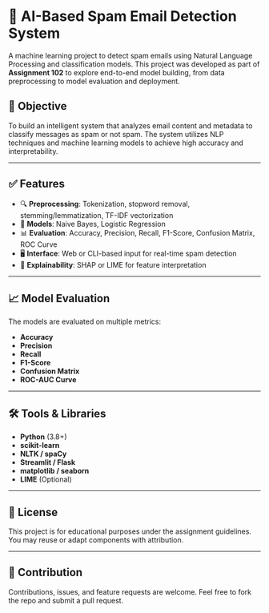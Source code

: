 # 📧 AI-Based Spam Email Detection System

A machine learning project to detect spam emails using Natural Language Processing and classification models. This project was developed as part of **Assignment 102** to explore end-to-end model building, from data preprocessing to model evaluation and deployment.

## 🚀 Objective

To build an intelligent system that analyzes email content and metadata to classify messages as spam or not spam. The system utilizes NLP techniques and machine learning models to achieve high accuracy and interpretability.

---

## ✅ Features

* 🔍 **Preprocessing**: Tokenization, stopword removal, stemming/lemmatization, TF-IDF vectorization
* 🤖 **Models**: Naive Bayes, Logistic Regression
* 📊 **Evaluation**: Accuracy, Precision, Recall, F1-Score, Confusion Matrix, ROC Curve
* 🖥️ **Interface**: Web or CLI-based input for real-time spam detection
* 🔎 **Explainability**: SHAP or LIME for feature interpretation

---



## 📈 Model Evaluation

The models are evaluated on multiple metrics:

* **Accuracy**
* **Precision**
* **Recall**
* **F1-Score**
* **Confusion Matrix**
* **ROC-AUC Curve**

---

## 🛠 Tools & Libraries

* **Python** (3.8+)
* **scikit-learn**
* **NLTK / spaCy**
* **Streamlit / Flask**
* **matplotlib / seaborn**
* **LIME** (Optional)

---

## 📑 License

This project is for educational purposes under the assignment guidelines. You may reuse or adapt components with attribution.

---

## 🤝 Contribution

Contributions, issues, and feature requests are welcome. Feel free to fork the repo and submit a pull request.

